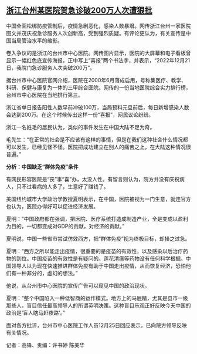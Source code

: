 <!--1672049040000-->
[浙江台州某医院贺急诊破200万人次遭狠批](https://www.rfa.org/mandarin/yataibaodao/huanjing/gf-12262022050338.html)
------

<p><span style="font-weight: 400;">中国全面松绑防疫管制后，疫情急剧恶化，感染人数暴增。网传浙江台州一家医院图文并茂庆祝急诊服务人次创新高，受到强烈质疑。有评论更认为，有关宣传是中国当局管治水平的缩影。</span></p><p><span style="font-weight: 400;">卷入争议的是浙江的台州市中心医院。网传图片显示，医院的大屏幕和电子看板曾显示一幅红色底宣传海报，正中写上“喜报”两个书法字，并表示，“2022年12月21日，我院门急诊服务人次突破200万”。</span></p><p><span style="font-weight: 400;">据台州市中心医院官网介绍，医院在2000年6月落成启用，号称集医疗、教学、科研、保健与康复为一体的三甲综合医院。网传的一份当地医院综合实力排行榜，台州市中心医院在当地排行第三。</span></p><p><span style="font-weight: 400;">浙江省单日报告阳性人数早前冲破100万，当局预料元旦前后，每日新增感染人数会达到200万。在这个时候传出这样一份“喜报”，网民议论纷纷。</span></p><p><span style="font-weight: 400;">浙江一名姓毛的居民认为，类似的事件发生在中国大陆不足为奇。</span></p><p><span style="font-weight: 400;">毛先生：“在正常的社会是不应该有这样的事情，但是在我们这种社会什么情况都可以发生，已经见怪不怪。医院把成功建立在别人的痛苦之上，在大陆这种情况很普遍。”</span></p><p><strong>分析：中国缺乏“群体免疫”条件</strong></p><p><span style="font-weight: 400;">有网民形容医院是“丧”事“喜”办，太没人性。有留言则认为，院方并没有庆祝病人，只不过看病的人多了，生意好了赚钱了。 </span></p><p><span style="font-weight: 400;">美国纽约城市大学政治学教授夏明表示，在中国，医院被视为一门生意，就连官方也认为，医院办得好可以促进经济发展。</span></p><p><span style="font-weight: 400;">夏明：“中国政府都在强调，把医院、医疗系统打造成制造产业，全是变成以盈利为目的，一切都变成对GDP的贡献，对经济的贡献。”</span></p><p><span style="font-weight: 400;">夏明说，中国一些省市尝试仿效西方，把“群体免疫”视为终极目标，却操之过急。</span></p><p><span style="font-weight: 400;">夏明：“西方之所以能走出疫情，很重要的是疫苗的有效性，以及感染以后治疗药物的到位。中国疫苗的有效性是有疑问的。莲花清瘟等药物没有任何科学根据。中国领导人以为现在快速推进群体免疫有助于中国走出疫情，从而恢复经济，恐怕他们有一种非分的，虚幻的想法。”</span></p><p><span style="font-weight: 400;">他说，从台州市中心医院的宣传广告可以窥见中国的政治现状。</span></p><p><span style="font-weight: 400;">夏明：“整个中国陷入一种低智商的运作模式。地方上的马屁精，尤其是县市一级那些人，盲目信任最高领导人的所谓英明决策。这种盲目乐观正好反映今天中国的政治是‘盲人瞎马赶夜路’。”</span></p><p><span style="font-weight: 400;">面对各方批评，台州市中心医院工作人员12月25日回应表示，已向院方领导反映有关情况。</span></p><p></p><p><span style="font-weight: 400;">记者：高锋、责编：许书婷 陈美华</span></p><p></p>
